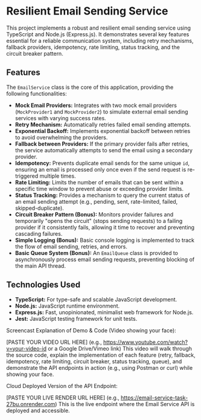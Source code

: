 # Resilient Email Sending Service

This project implements a robust and resilient email sending service using TypeScript and Node.js (Express.js). It demonstrates several key features essential for a reliable communication system, including retry mechanisms, fallback providers, idempotency, rate limiting, status tracking, and the circuit breaker pattern.

## Features

The `EmailService` class is the core of this application, providing the following functionalities:

* **Mock Email Providers:** Integrates with two mock email providers (`MockProvider1` and `MockProvider2`) to simulate external email sending services with varying success rates.
* **Retry Mechanism:** Automatically retries failed email sending attempts.
* **Exponential Backoff:** Implements exponential backoff between retries to avoid overwhelming the providers.
* **Fallback between Providers:** If the primary provider fails after retries, the service automatically attempts to send the email using a secondary provider.
* **Idempotency:** Prevents duplicate email sends for the same unique `id`, ensuring an email is processed only once even if the send request is re-triggered multiple times.
* **Rate Limiting:** Limits the number of emails that can be sent within a specific time window to prevent abuse or exceeding provider limits.
* **Status Tracking:** Provides a mechanism to query the current status of an email sending attempt (e.g., pending, sent, rate-limited, failed, skipped-duplicate).
* **Circuit Breaker Pattern (Bonus):** Monitors provider failures and temporarily "opens the circuit" (stops sending requests) to a failing provider if it consistently fails, allowing it time to recover and preventing cascading failures.
* **Simple Logging (Bonus):** Basic console logging is implemented to track the flow of email sending, retries, and errors.
* **Basic Queue System (Bonus):** An `EmailQueue` class is provided to asynchronously process email sending requests, preventing blocking of the main API thread.

## Technologies Used

* **TypeScript:** For type-safe and scalable JavaScript development.
* **Node.js:** JavaScript runtime environment.
* **Express.js:** Fast, unopinionated, minimalist web framework for Node.js.
* **Jest:** JavaScript testing framework for unit tests.



Screencast Explanation of Demo & Code (Video showing your face):

[PASTE YOUR VIDEO URL HERE]
(e.g., https://www.youtube.com/watch?v=your-video-id or a Google Drive/Vimeo link)
This video will walk through the source code, explain the implementation of each feature (retry, fallback, idempotency, rate limiting, circuit breaker, status tracking, queue), and demonstrate the API endpoints in action (e.g., using Postman or curl) while showing your face.

Cloud Deployed Version of the API Endpoint:

[PASTE YOUR LIVE RENDER URL HERE]
(e.g., https://email-service-task-27bu.onrender.com)
This is the live endpoint where the Email Service API is deployed and accessible.

